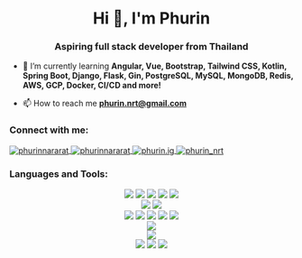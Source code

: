 <h1 align="center">Hi 👋, I'm Phurin</h1>
<h3 align="center">Aspiring full stack developer from Thailand</h3>

- 🌱 I’m currently learning **Angular, Vue, Bootstrap, Tailwind CSS, Kotlin, Spring Boot, Django, Flask, Gin, PostgreSQL, MySQL, MongoDB, Redis, AWS, GCP, Docker, CI/CD and more!**

- 📫 How to reach me **phurin.nrt@gmail.com**

<h3 align="left">Connect with me:</h3>
<p align="left">
    <a href="https://linkedin.com/in/phurinnararat" target="blank">
        <img align="center" src="https://img.shields.io/badge/LinkedIn-0077B5?style=for-the-badge&logo=linkedin&logoColor=white" alt="phurinnararat"/>
    </a>
    <a href="https://fb.com/phurinnararat" target="blank">
        <img align="center" src="https://img.shields.io/badge/Facebook-1877F2?style=for-the-badge&logo=facebook&logoColor=white" alt="phurinnararat"/>
    </a>
    <a href="https://instagram.com/phurin.ig" target="blank">
        <img align="center" src="https://img.shields.io/badge/Instagram-E4405F?style=for-the-badge&logo=instagram&logoColor=white" alt="phurin.ig"/>
    </a>
    <a href="https://www.hackerrank.com/phurin_nrt" target="blank">
        <img align="center" src="https://img.shields.io/badge/-Hackerrank-2EC866?style=for-the-badge&logo=HackerRank&logoColor=white" alt="phurin_nrt"/>
    </a>
</p>

<h3 align="left">Languages and Tools:</h3>
<div align=center>
    <img src="https://img.shields.io/badge/html5-E34F26?style=for-the-badge&logo=html5&logoColor=white">
    <img src="https://img.shields.io/badge/css-1572B6?style=for-the-badge&logo=css3&logoColor=white">
    <img src="https://img.shields.io/badge/javascript-F7DF1E?style=for-the-badge&logo=javascript&logoColor=black">
    <img src="https://img.shields.io/badge/typescript-3178C6?style=for-the-badge&logo=typescript&logoColor=white">
    <img src="https://img.shields.io/badge/react-61DAFB?style=for-the-badge&logo=react&logoColor=black">
    <br>
    <img src="https://img.shields.io/badge/node.js-339933?style=for-the-badge&logo=Node.js&logoColor=white">
    <img src="https://img.shields.io/badge/express-000000?style=for-the-badge&logo=express&logoColor=white">
    <br>
    <img src="https://img.shields.io/badge/c-A8B9CC?style=for-the-badge&logo=c&logoColor=black">
    <img src="https://img.shields.io/badge/go-00ADD8?style=for-the-badge&logo=go&logoColor=white">
    <img src="https://img.shields.io/badge/java-007396?style=for-the-badge&logo=java&logoColor=white">
    <img src="https://img.shields.io/badge/python-3776AB?style=for-the-badge&logo=python&logoColor=white">
    <img src="https://img.shields.io/badge/swift-F05138?style=for-the-badge&logo=swift&logoColor=white">
    <br>
    <img src="https://img.shields.io/badge/Microsoft%20SQL%20Server-CC2927?style=for-the-badge&logo=microsoft%20sql%20server&logoColor=white">
    <br>
    <img src="https://img.shields.io/badge/selenium-43B02A?style=for-the-badge&logo=selenium&logoColor=white">
    <br>
    <img src="https://img.shields.io/badge/arduino-00878F?style=for-the-badge&logo=arduino&logoColor=white">
    <img src="https://img.shields.io/badge/linux-FCC624?style=for-the-badge&logo=linux&logoColor=black">
    <img src="https://img.shields.io/badge/raspberrypi-A22846?style=for-the-badge&logo=raspberrypi&logoColor=white">
    <br>
</div>